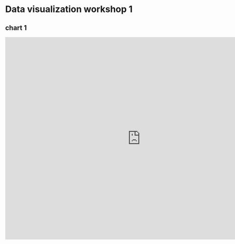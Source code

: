 # Data visualization workshop 1

## chart 1

<iframe src="https://data.oecd.org/chart/61Rm" width="860" height="645" style="border: 0" mozallowfullscreen="true" webkitallowfullscreen="true" allowfullscreen="true"><a href="https://data.oecd.org/chart/61Rm" target="_blank">OECD Chart: General government debt, Total, % of GDP, Annual, 2015</a></iframe>
